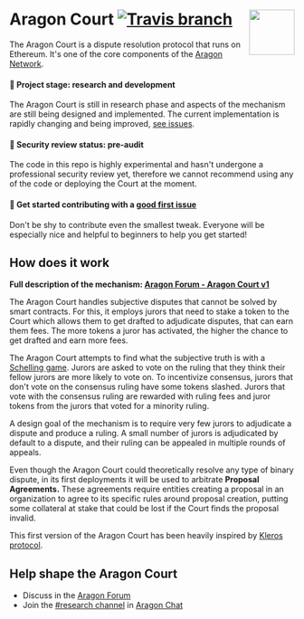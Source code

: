 # Aragon Court <img align="right" src="https://raw.githubusercontent.com/aragon/design/master/readme-logo.png" height="80px" /> [![Travis branch](https://img.shields.io/travis/aragon/aragon-court/dev.svg?style=for-the-badge)](https://travis-ci.org/aragon/aragon-court/)

The Aragon Court is a dispute resolution protocol that runs on Ethereum. It's one of the core components of the [Aragon Network](https://aragon.org/network/).

#### 🐲 Project stage: research and development
The Aragon Court is still in research phase and aspects of the mechanism are still being designed and implemented. The current implementation is rapidly changing and being improved, [see issues](https://github.com/aragon/aragon-court/issues).

#### 🚨 Security review status: pre-audit
The code in this repo is highly experimental and hasn't undergone a professional security review yet, therefore we cannot recommend using any of the code or deploying the Court at the moment.

#### 👋 Get started contributing with a [good first issue](https://github.com/aragon/aragon-court/issues?q=is%3Aissue+is%3Aopen+label%3A%22good+first+issue%22)
Don't be shy to contribute even the smallest tweak. Everyone will be especially nice and helpful to beginners to help you get started!

## How does it work

**Full description of the mechanism: [Aragon Forum - Aragon Court v1](TODO)**

The Aragon Court handles subjective disputes that cannot be solved by smart contracts. For this, it employs jurors that need to stake a token to the Court which allows them to get drafted to adjudicate disputes, that can earn them fees. The more tokens a juror has activated, the higher the chance to get drafted and earn more fees.

The Aragon Court attempts to find what the subjective truth is with a [Schelling game](https://en.wikipedia.org/wiki/Focal_point_(game_theory)). Jurors are asked to vote on the ruling that they think their fellow jurors are more likely to vote on. To incentivize consensus, jurors that don't vote on the consensus ruling have some tokens slashed. Jurors that vote with the consensus ruling are rewarded with ruling fees and juror tokens from the jurors that voted for a minority ruling.

A design goal of the mechanism is to require very few jurors to adjudicate a dispute and produce a ruling. A small number of jurors is adjudicated by default to a dispute, and their ruling can be appealed in multiple rounds of appeals.

Even though the Aragon Court could theoretically resolve any type of binary dispute, in its first deployments it will be used to arbitrate **Proposal Agreements.** These agreements require entities creating a proposal in an organization to agree to its specific rules around proposal creation, putting some collateral at stake that could be lost if the Court finds the proposal invalid.

This first version of the Aragon Court has been heavily inspired by [Kleros protocol](https://github.com/kleros/kleros).


## Help shape the Aragon Court
- Discuss in the [Aragon Forum](https://forum.aragon.org/tags/dispute-resolution)
- Join the [#research channel](https://aragon.chat/channel/research) in [Aragon Chat](https://aragon.chat)